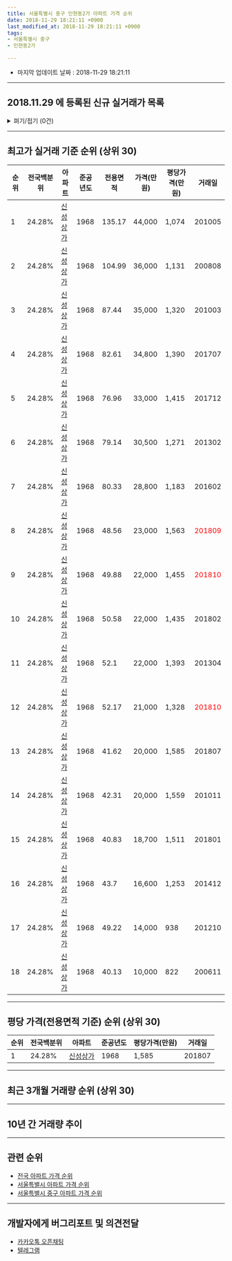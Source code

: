 ```yaml
---
title: 서울특별시 중구 인현동2가 아파트 가격 순위
date: 2018-11-29 18:21:11 +0900
last_modified_at: 2018-11-29 18:21:11 +0900
tags:
- 서울특별시 중구
- 인현동2가

---
```


* 마지막 업데이트 날짜 : 2018-11-29 18:21:11

---

## 2018.11.29 에 등록된 신규 실거래가 목록

<details>
<summary>펴기/접기 (0건)</summary>
<div markdown="1">

|아파트|준공년도|전용면적|가격(만원)|평당가격(만원)|거래일|전국백분위|
|---|---|---|---|---|---|---|
|없음|||||||


</div>
</details>

---

## 최고가 실거래 기준 순위 (상위 30)


|순위|전국백분위|아파트|준공년도|전용면적|가격(만원)|평당가격(만원)|거래일|
|---|---|---|---|---|---|---|---|
|1|24.28%|[신성상가](https://search.naver.com/search.naver?query=%EC%84%9C%EC%9A%B8%ED%8A%B9%EB%B3%84%EC%8B%9C+%EC%A4%91%EA%B5%AC+%EC%9D%B8%ED%98%84%EB%8F%992%EA%B0%80+%EC%8B%A0%EC%84%B1%EC%83%81%EA%B0%80)|1968|135.17|44,000|1,074|201005|
|2|24.28%|[신성상가](https://search.naver.com/search.naver?query=%EC%84%9C%EC%9A%B8%ED%8A%B9%EB%B3%84%EC%8B%9C+%EC%A4%91%EA%B5%AC+%EC%9D%B8%ED%98%84%EB%8F%992%EA%B0%80+%EC%8B%A0%EC%84%B1%EC%83%81%EA%B0%80)|1968|104.99|36,000|1,131|200808|
|3|24.28%|[신성상가](https://search.naver.com/search.naver?query=%EC%84%9C%EC%9A%B8%ED%8A%B9%EB%B3%84%EC%8B%9C+%EC%A4%91%EA%B5%AC+%EC%9D%B8%ED%98%84%EB%8F%992%EA%B0%80+%EC%8B%A0%EC%84%B1%EC%83%81%EA%B0%80)|1968|87.44|35,000|1,320|201003|
|4|24.28%|[신성상가](https://search.naver.com/search.naver?query=%EC%84%9C%EC%9A%B8%ED%8A%B9%EB%B3%84%EC%8B%9C+%EC%A4%91%EA%B5%AC+%EC%9D%B8%ED%98%84%EB%8F%992%EA%B0%80+%EC%8B%A0%EC%84%B1%EC%83%81%EA%B0%80)|1968|82.61|34,800|1,390|201707|
|5|24.28%|[신성상가](https://search.naver.com/search.naver?query=%EC%84%9C%EC%9A%B8%ED%8A%B9%EB%B3%84%EC%8B%9C+%EC%A4%91%EA%B5%AC+%EC%9D%B8%ED%98%84%EB%8F%992%EA%B0%80+%EC%8B%A0%EC%84%B1%EC%83%81%EA%B0%80)|1968|76.96|33,000|1,415|201712|
|6|24.28%|[신성상가](https://search.naver.com/search.naver?query=%EC%84%9C%EC%9A%B8%ED%8A%B9%EB%B3%84%EC%8B%9C+%EC%A4%91%EA%B5%AC+%EC%9D%B8%ED%98%84%EB%8F%992%EA%B0%80+%EC%8B%A0%EC%84%B1%EC%83%81%EA%B0%80)|1968|79.14|30,500|1,271|201302|
|7|24.28%|[신성상가](https://search.naver.com/search.naver?query=%EC%84%9C%EC%9A%B8%ED%8A%B9%EB%B3%84%EC%8B%9C+%EC%A4%91%EA%B5%AC+%EC%9D%B8%ED%98%84%EB%8F%992%EA%B0%80+%EC%8B%A0%EC%84%B1%EC%83%81%EA%B0%80)|1968|80.33|28,800|1,183|201602|
|8|24.28%|[신성상가](https://search.naver.com/search.naver?query=%EC%84%9C%EC%9A%B8%ED%8A%B9%EB%B3%84%EC%8B%9C+%EC%A4%91%EA%B5%AC+%EC%9D%B8%ED%98%84%EB%8F%992%EA%B0%80+%EC%8B%A0%EC%84%B1%EC%83%81%EA%B0%80)|1968|48.56|23,000|1,563|<span style="color:red">201809</span>|
|9|24.28%|[신성상가](https://search.naver.com/search.naver?query=%EC%84%9C%EC%9A%B8%ED%8A%B9%EB%B3%84%EC%8B%9C+%EC%A4%91%EA%B5%AC+%EC%9D%B8%ED%98%84%EB%8F%992%EA%B0%80+%EC%8B%A0%EC%84%B1%EC%83%81%EA%B0%80)|1968|49.88|22,000|1,455|<span style="color:red">201810</span>|
|10|24.28%|[신성상가](https://search.naver.com/search.naver?query=%EC%84%9C%EC%9A%B8%ED%8A%B9%EB%B3%84%EC%8B%9C+%EC%A4%91%EA%B5%AC+%EC%9D%B8%ED%98%84%EB%8F%992%EA%B0%80+%EC%8B%A0%EC%84%B1%EC%83%81%EA%B0%80)|1968|50.58|22,000|1,435|201802|
|11|24.28%|[신성상가](https://search.naver.com/search.naver?query=%EC%84%9C%EC%9A%B8%ED%8A%B9%EB%B3%84%EC%8B%9C+%EC%A4%91%EA%B5%AC+%EC%9D%B8%ED%98%84%EB%8F%992%EA%B0%80+%EC%8B%A0%EC%84%B1%EC%83%81%EA%B0%80)|1968|52.1|22,000|1,393|201304|
|12|24.28%|[신성상가](https://search.naver.com/search.naver?query=%EC%84%9C%EC%9A%B8%ED%8A%B9%EB%B3%84%EC%8B%9C+%EC%A4%91%EA%B5%AC+%EC%9D%B8%ED%98%84%EB%8F%992%EA%B0%80+%EC%8B%A0%EC%84%B1%EC%83%81%EA%B0%80)|1968|52.17|21,000|1,328|<span style="color:red">201810</span>|
|13|24.28%|[신성상가](https://search.naver.com/search.naver?query=%EC%84%9C%EC%9A%B8%ED%8A%B9%EB%B3%84%EC%8B%9C+%EC%A4%91%EA%B5%AC+%EC%9D%B8%ED%98%84%EB%8F%992%EA%B0%80+%EC%8B%A0%EC%84%B1%EC%83%81%EA%B0%80)|1968|41.62|20,000|1,585|201807|
|14|24.28%|[신성상가](https://search.naver.com/search.naver?query=%EC%84%9C%EC%9A%B8%ED%8A%B9%EB%B3%84%EC%8B%9C+%EC%A4%91%EA%B5%AC+%EC%9D%B8%ED%98%84%EB%8F%992%EA%B0%80+%EC%8B%A0%EC%84%B1%EC%83%81%EA%B0%80)|1968|42.31|20,000|1,559|201011|
|15|24.28%|[신성상가](https://search.naver.com/search.naver?query=%EC%84%9C%EC%9A%B8%ED%8A%B9%EB%B3%84%EC%8B%9C+%EC%A4%91%EA%B5%AC+%EC%9D%B8%ED%98%84%EB%8F%992%EA%B0%80+%EC%8B%A0%EC%84%B1%EC%83%81%EA%B0%80)|1968|40.83|18,700|1,511|201801|
|16|24.28%|[신성상가](https://search.naver.com/search.naver?query=%EC%84%9C%EC%9A%B8%ED%8A%B9%EB%B3%84%EC%8B%9C+%EC%A4%91%EA%B5%AC+%EC%9D%B8%ED%98%84%EB%8F%992%EA%B0%80+%EC%8B%A0%EC%84%B1%EC%83%81%EA%B0%80)|1968|43.7|16,600|1,253|201412|
|17|24.28%|[신성상가](https://search.naver.com/search.naver?query=%EC%84%9C%EC%9A%B8%ED%8A%B9%EB%B3%84%EC%8B%9C+%EC%A4%91%EA%B5%AC+%EC%9D%B8%ED%98%84%EB%8F%992%EA%B0%80+%EC%8B%A0%EC%84%B1%EC%83%81%EA%B0%80)|1968|49.22|14,000|938|201210|
|18|24.28%|[신성상가](https://search.naver.com/search.naver?query=%EC%84%9C%EC%9A%B8%ED%8A%B9%EB%B3%84%EC%8B%9C+%EC%A4%91%EA%B5%AC+%EC%9D%B8%ED%98%84%EB%8F%992%EA%B0%80+%EC%8B%A0%EC%84%B1%EC%83%81%EA%B0%80)|1968|40.13|10,000|822|200611|


---

## 평당 가격(전용면적 기준) 순위 (상위 30)


|순위|전국백분위|아파트|준공년도|평당가격(만원)|거래일|
|---|---|---|---|---|---|
|1|24.28%|[신성상가](https://search.naver.com/search.naver?query=%EC%84%9C%EC%9A%B8%ED%8A%B9%EB%B3%84%EC%8B%9C+%EC%A4%91%EA%B5%AC+%EC%9D%B8%ED%98%84%EB%8F%992%EA%B0%80+%EC%8B%A0%EC%84%B1%EC%83%81%EA%B0%80)|1968|1,585|201807|


---

## 최근 3개월 거래량 순위 (상위 30)


<div style="width:100%;">
    <canvas id="deal_count_ranking" height="250"></canvas>
</div>


<script>
new Chart(document.getElementById("deal_count_ranking"), {
    type: 'horizontalBar',
    data: {
        labels: ['신성상가'],
        datasets: [{
            label: '실거래 수',
            data: [3],
            borderColor: "rgba(255, 0, 128, 1)",
            backgroundColor: "rgba(255, 0, 128, 0.5)",
            fill: false,
        }]
    },
    options: {
        responsive: true,
        title: {
            display: true,
            text: '최근 3개월 거래량 순위'
        },
        tooltips: {
            mode: 'index',
            intersect: false,
            callbacks: {
                title: function(tooltipItems, data) {
                    return "실거래 수:";
                },
                label: function(tooltipItem, data) {
                    return data.labels[tooltipItem.index] + ": " + tooltipItem.xLabel;
                }
            }
        },
        hover: {
            mode: 'nearest',
            intersect: true
        },
        scales: {
            xAxes: [{
                display: true,
                scaleLabel: {
                    display: true,
                    labelString: '실거래 수'
                },
                ticks: {
                    suggestedMin: 0,
                }
            }],
            yAxes: [{
                display: true,
                ticks: {
                    autoSkip: false,
                    callback: function(value, index, values) {
                        if (value.length > 15)
                            return value.substr(0, 13) + "...";
                        else
                            return value;
                    }
                },
                scaleLabel: {
                    display: false,
                }
            }]
        }
    }
});

</script>


---

## 10년 간 거래량 추이


<div style="width:100%;">
    <canvas id="deal_progress" height="250"></canvas>
</div>

<script>
new Chart(document.getElementById("deal_progress"), {
    type: 'line',
    data: {
        labels: ['200811','200812','200901','200902','200903','200904','200905','200906','200907','200908','200909','200910','200911','200912','201001','201002','201003','201004','201005','201006','201007','201008','201009','201010','201011','201012','201101','201102','201103','201104','201105','201106','201107','201108','201109','201110','201111','201112','201201','201202','201203','201204','201205','201206','201207','201208','201209','201210','201211','201212','201301','201302','201303','201304','201305','201306','201307','201308','201309','201310','201311','201312','201401','201402','201403','201404','201405','201406','201407','201408','201409','201410','201411','201412','201501','201502','201503','201504','201505','201506','201507','201508','201509','201510','201511','201512','201601','201602','201603','201604','201605','201606','201607','201608','201609','201610','201611','201612','201701','201702','201703','201704','201705','201706','201707','201708','201709','201710','201711','201712','201801','201802','201803','201804','201805','201806','201807','201808','201809','201810','201811'],
        datasets: [{
            label: '실거래 수',
            pointRadius: 1,
            data: [0, 1, 0, 0, 0, 0, 0, 0, 0, 2, 0, 1, 0, 0, 0, 0, 2, 0, 1, 0, 0, 0, 0, 0, 1, 0, 0, 0, 1, 0, 0, 1, 0, 0, 0, 0, 1, 0, 0, 0, 0, 0, 0, 0, 0, 0, 0, 1, 1, 0, 0, 1, 0, 1, 1, 0, 1, 0, 0, 1, 1, 0, 1, 0, 1, 2, 0, 0, 0, 1, 0, 1, 1, 1, 1, 0, 0, 0, 0, 0, 1, 1, 0, 0, 0, 0, 0, 1, 1, 3, 1, 0, 1, 0, 0, 1, 0, 1, 0, 1, 2, 0, 0, 1, 1, 0, 0, 0, 0, 1, 2, 1, 0, 0, 1, 1, 1, 0, 1, 2, 0],
            borderColor: "rgba(255, 201, 14, 1)",
            backgroundColor: "rgba(255, 201, 14, 0.5)",
            fill: true,
        }]
    },
    options: {
        responsive: true,
        title: {
            display: true,
            text: '10년간 거래량 추이'
        },
        tooltips: {
            mode: 'index',
            intersect: false,
        },
        hover: {
            mode: 'nearest',
            intersect: true
        },
        scales: {
            xAxes: [{
                display: true,
                scaleLabel: {
                    display: true,
                    labelString: '년/월'
                }
            }],
            yAxes: [{
                display: true,
                ticks: {
                    suggestedMin: 0,
                },
                scaleLabel: {
                    display: true,
                    labelString: '실거래 수'
                }
            }]
        }
    }
});

</script>


---

## 관련 순위

- [전국 아파트 가격 순위](https://inasie.github.io/apt-ranking/전국)
- [서울특별시 아파트 가격 순위](https://inasie.github.io/apt-ranking/서울특별시)
- [서울특별시 중구 아파트 가격 순위](https://inasie.github.io/apt-ranking/서울특별시-중구)


---

## 개발자에게 버그리포트 및 의견전달

- [카카오톡 오픈채팅](https://open.kakao.com/o/gLJUAP4)
- [텔레그램](https://t.me/inasie)

